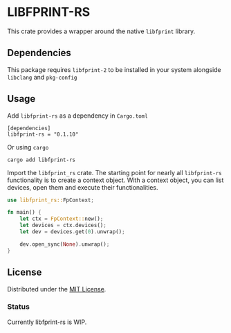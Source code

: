 # LIBFPRINT-RS

This crate provides a wrapper around the native `libfprint` library.

## Dependencies

This package requires `libfprint-2` to be installed in your system alongside `libclang` and `pkg-config`

## Usage

Add `libfprint-rs` as a dependency in `Cargo.toml`

```
[dependencies]
libfprint-rs = "0.1.10"
```

Or using `cargo`

```
cargo add libfprint-rs
```

Import the `libfprint_rs` crate. The starting point for nearly all `libfprint-rs` functionality is to create a context object. With a context object, you can list devices, open them and execute their functionalities.

```rust
use libfprint_rs::FpContext;

fn main() {
    let ctx = FpContext::new();
    let devices = ctx.devices();
    let dev = devices.get(0).unwrap();

    dev.open_sync(None).unwrap();
}

```

## License

Distributed under the [MIT License](LICENSE).

### Status

Currently libfprint-rs is WIP.
